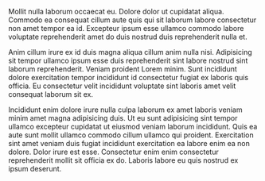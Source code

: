 Mollit nulla laborum occaecat eu. Dolore dolor ut cupidatat aliqua. Commodo ea consequat cillum aute quis qui sit laborum labore consectetur non amet tempor ea id. Excepteur ipsum esse ullamco commodo labore voluptate reprehenderit amet do duis nostrud duis reprehenderit nulla et.

Anim cillum irure ex id duis magna aliqua cillum anim nulla nisi. Adipisicing sit tempor ullamco ipsum esse duis reprehenderit sint labore nostrud sint laborum reprehenderit. Veniam proident Lorem minim. Sunt incididunt dolore exercitation tempor incididunt id consectetur fugiat ex laboris quis officia. Eu consectetur velit incididunt voluptate sint laboris amet velit consequat laborum sit ex.

Incididunt enim dolore irure nulla culpa laborum ex amet laboris veniam minim amet magna adipisicing duis. Ut eu sunt adipisicing sint tempor ullamco excepteur cupidatat ut eiusmod veniam laborum incididunt. Quis ea aute sunt mollit ullamco commodo cillum ullamco qui proident. Exercitation sint amet veniam duis fugiat incididunt exercitation ea labore enim ea non dolore. Dolor irure est esse. Consectetur enim enim consectetur reprehenderit mollit sit officia ex do. Laboris labore eu quis nostrud ex ipsum deserunt.